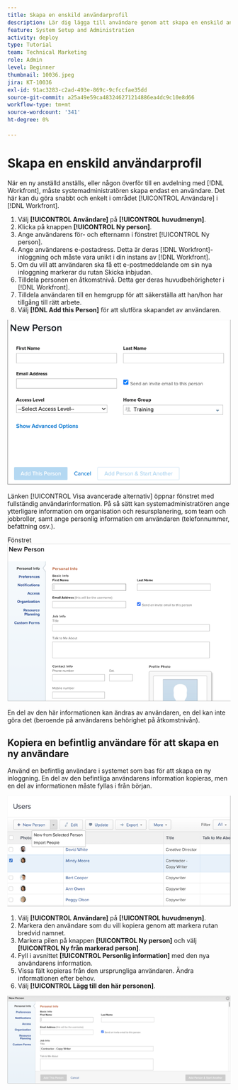 ```yaml
---
title: Skapa en enskild användarprofil
description: Lär dig lägga till användare genom att skapa en enskild användarprofil från grunden eller genom att kopiera en befintlig användare.
feature: System Setup and Administration
activity: deploy
type: Tutorial
team: Technical Marketing
role: Admin
level: Beginner
thumbnail: 10036.jpeg
jira: KT-10036
exl-id: 91ac3283-c2ad-493e-869c-9cfccfae35dd
source-git-commit: a25a49e59ca483246271214886ea4dc9c10e8d66
workflow-type: tm+mt
source-wordcount: '341'
ht-degree: 0%

---
```


# Skapa en enskild användarprofil

När en ny anställd anställs, eller någon överför till en avdelning med [!DNL Workfront], måste systemadministratören skapa endast en användare. Det här kan du göra snabbt och enkelt i området [!UICONTROL Användare] i [!DNL Workfront].

1. Välj **[!UICONTROL Användare]** på **[!UICONTROL huvudmenyn]**.
1. Klicka på knappen **[!UICONTROL Ny person]**.
1. Ange användarens för- och efternamn i fönstret [!UICONTROL Ny person].
1. Ange användarens e-postadress. Detta är deras [!DNL Workfront]-inloggning och måste vara unikt i din instans av [!DNL Workfront].
1. Om du vill att användaren ska få ett e-postmeddelande om sin nya inloggning markerar du rutan Skicka inbjudan.
1. Tilldela personen en åtkomstnivå. Detta ger deras huvudbehörigheter i [!DNL Workfront].
1. Tilldela användaren till en hemgrupp för att säkerställa att han/hon har tillgång till rätt arbete.
1. Välj **[!DNL Add this Person]** för att slutföra skapandet av användaren.

![[!UICONTROL Ny person] fönster](assets/admin-fund-adding-users-1.png)

Länken [!UICONTROL Visa avancerade alternativ] öppnar fönstret med fullständig användarinformation. På så sätt kan systemadministratören ange ytterligare information om organisation och resursplanering, som team och jobbroller, samt ange personlig information om användaren (telefonnummer, befattning osv.).

Fönstret ![[!UICONTROL Ny person] när du har klickat på [!UICONTROL Visa avancerade alternativ]](assets/admin-fund-adding-users-2.png)

En del av den här informationen kan ändras av användaren, en del kan inte göra det (beroende på användarens behörighet på åtkomstnivån).

## Kopiera en befintlig användare för att skapa en ny användare

Använd en befintlig användare i systemet som bas för att skapa en ny inloggning. En del av den befintliga användarens information kopieras, men en del av informationen måste fyllas i från början.

![Ny person, nedrullningsbar meny](assets/admin-fund-adding-users-3.png)

1. Välj **[!UICONTROL Användare]** på **[!UICONTROL huvudmenyn]**.
1. Markera den användare som du vill kopiera genom att markera rutan bredvid namnet.
1. Markera pilen på knappen **[!UICONTROL Ny person]** och välj **[!UICONTROL Ny från markerad person]**.
1. Fyll i avsnittet **[!UICONTROL Personlig information]** med den nya användarens information.
1. Vissa fält kopieras från den ursprungliga användaren. Ändra informationen efter behov.
1. Välj **[!UICONTROL Lägg till den här personen]**.

![[!UICONTROL Ny person] fönster](assets/admin-fund-adding-users-4.png)

<!--
Learn more URLs
Add users
-->
